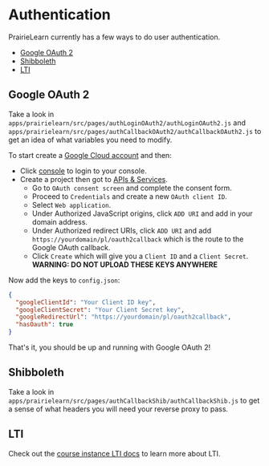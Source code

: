 # Authentication

PrairieLearn currently has a few ways to do user authentication.

- [Google OAuth 2](#google-oauth-2)
- [Shibboleth](#shibboleth)
- [LTI](../courseInstance.md#lti-overview)

## Google OAuth 2

Take a look in `apps/prairielearn/src/pages/authLoginOAuth2/authLoginOAuth2.js` and `apps/prairielearn/src/pages/authCallbackOAuth2/authCallbackOAuth2.js` to get an idea of what variables you need to modify.

To start create a [Google Cloud account](https://cloud.google.com/) and then:

- Click [console](https://console.cloud.google.com/) to login to your console.
- Create a project then got to [APIs & Services](https://console.cloud.google.com/apis/dashboard).
  - Go to `OAuth consent screen` and complete the consent form.
  - Proceed to `Credentials` and create a new `OAuth client ID`.
  - Select `Web application`.
  - Under Authorized JavaScript origins, click `ADD URI` and add in your domain address.
  - Under Authorized redirect URIs, click `ADD URI` and add `https://yourdomain/pl/oauth2callback` which is the route to the Google OAuth callback.
  - Click `Create` which will give you a `Client ID` and a `Client Secret`. **WARNING: DO NOT UPLOAD THESE KEYS ANYWHERE**

Now add the keys to `config.json`:

```json
{
  "googleClientId": "Your Client ID key",
  "googleClientSecret": "Your Client Secret key",
  "googleRedirectUrl": "https://yourdomain/pl/oauth2callback",
  "hasOauth": true
}
```

That's it, you should be up and running with Google OAuth 2!

## Shibboleth

Take a look in `apps/prairielearn/src/pages/authCallbackShib/authCallbackShib.js` to get a sense of what headers you will need your reverse proxy to pass.

## LTI

Check out the [course instance LTI docs](../courseInstance.md#lti-overview) to learn more about LTI.
